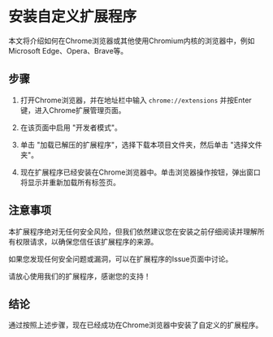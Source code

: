 # 安装自定义扩展程序

本文将介绍如何在Chrome浏览器或其他使用Chromium内核的浏览器中，例如Microsoft Edge、Opera、Brave等。

## 步骤

1. 打开Chrome浏览器，并在地址栏中输入 `chrome://extensions` 并按Enter键，进入Chrome扩展管理页面。

2. 在该页面中启用 "开发者模式"。

3. 单击 "加载已解压的扩展程序"，选择下载本项目文件夹，然后单击 "选择文件夹"。

4. 现在扩展程序已经安装在Chrome浏览器中。单击浏览器操作按钮，弹出窗口将显示并重新加载所有标签页。

## 注意事项

本扩展程序绝对无任何安全风险，但我们依然建议您在安装之前仔细阅读并理解所有权限请求，以确保您信任该扩展程序的来源。

如果您发现任何安全问题或漏洞，可以在扩展程序的Issue页面中讨论。

请放心使用我们的扩展程序，感谢您的支持！

## 结论

通过按照上述步骤，现在已经成功在Chrome浏览器中安装了自定义的扩展程序。
